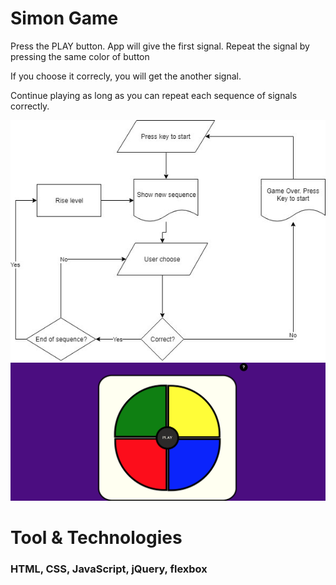 # Simon Game

<p>Press the PLAY button. App will give the first signal. Repeat the signal by pressing the same
                    color of button</p>
<p> If you choose it correcly, you will get the another signal. </p>
<p>Continue playing as long as you can repeat each sequence of signals correctly.</p>


![](images/game-flow.jpg)
![](images/game-ss.png)

# Tool & Technologies

### HTML, CSS, JavaScript, jQuery, flexbox
